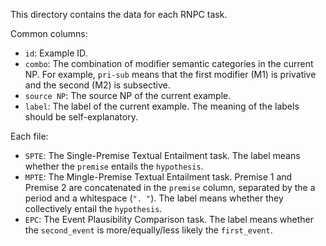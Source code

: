 This directory contains the data for each RNPC task.

Common columns:
- `id`: Example ID.
- `combo`: The combination of modifier semantic categories in the current NP. For example, `pri-sub` means that the first modifier (M1) is privative and the second (M2) is subsective.
- `source NP`: The source NP of the current example.
- `label`: The label of the current example. The meaning of the labels should be self-explanatory.


Each file:
- `SPTE`: The Single-Premise Textual Entailment task. The label means whether the `premise` entails the `hypothesis`.
- `MPTE`: The Mingle-Premise Textual Entailment task. Premise 1 and Premise 2 are concatenated in the `premise` column, separated by the a period and a whitespace (`". "`). The label means whether they collectively entail the `hypothesis`.
- `EPC`: The Event Plausibility Comparison task. The label means whether the `second_event` is more/equally/less likely the `first_event`.
